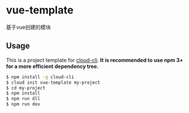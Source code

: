 # vue-template
基于vue创建的模块

## Usage

This is a project template for [cloud-cli](https://github.com/cklwblove/cloud-cli). **It is recommended to use npm 3+ for a more efficient dependency tree.**

``` bash
$ npm install -g cloud-cli
$ cloud init vue-template my-project
$ cd my-project
$ npm install
$ npm run dll
$ npm run dev
```